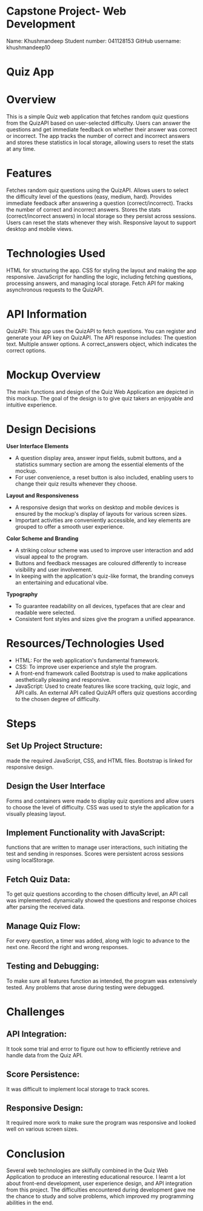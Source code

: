 # Capstone Project- Web Development

Name: Khushmandeep Student number: 041128153 GitHub username: khushmandeep10

# Quiz App

# Overview

This is a simple Quiz web application that fetches random quiz questions from the QuizAPI based on user-selected difficulty. Users can answer the questions and get immediate feedback on whether their answer was correct or incorrect. The app tracks the number of correct and incorrect answers and stores these statistics in local storage, allowing users to reset the stats at any time.

# Features

Fetches random quiz questions using the QuizAPI. Allows users to select the difficulty level of the questions (easy, medium, hard). Provides immediate feedback after answering a question (correct/incorrect). Tracks the number of correct and incorrect answers. Stores the stats (correct/incorrect answers) in local storage so they persist across sessions. Users can reset the stats whenever they wish. Responsive layout to support desktop and mobile views.

# Technologies Used

HTML for structuring the app. CSS for styling the layout and making the app responsive. JavaScript for handling the logic, including fetching questions, processing answers, and managing local storage. Fetch API for making asynchronous requests to the QuizAPI.

# API Information

QuizAPI: This app uses the QuizAPI to fetch questions. You can register and generate your API key on QuizAPI. The API response includes: The question text. Multiple answer options. A correct_answers object, which indicates the correct options.

# Mockup Overview
The main functions and design of the Quiz Web Application are depicted in this mockup. The goal of the design is to give quiz takers an enjoyable and intuitive experience.

# Design Decisions

**User Interface Elements**
   - A question display area, answer input fields, submit buttons, and a statistics summary section are among the essential elements of the mockup.
   - For user convenience, a reset button is also included, enabling users to change their quiz results whenever they choose.

**Layout and Responsiveness**
   - A responsive design that works on desktop and mobile devices is ensured by the mockup's display of layouts for various screen sizes.
   - Important activities are conveniently accessible, and key elements are grouped to offer a smooth user experience.

**Color Scheme and Branding**
   - A striking colour scheme was used to improve user interaction and add visual appeal to the program.
   - Buttons and feedback messages are coloured differently to increase visibility and user involvement.
   - In keeping with the application's quiz-like format, the branding conveys an entertaining and educational vibe.

**Typography**
   - To guarantee readability on all devices, typefaces that are clear and readable were selected.
   - Consistent font styles and sizes give the program a unified appearance.

# Resources/Technologies Used
- HTML: For the web application's fundamental framework.
- CSS: To improve user experience and style the program.
- A front-end framework called Bootstrap is used to make applications aesthetically pleasing and responsive.
- JavaScript: Used to create features like score tracking, quiz logic, and API calls.
An external API called QuizAPI offers quiz questions according to the chosen degree of difficulty.

# Steps

## Set Up Project Structure:
made the required JavaScript, CSS, and HTML files.
Bootstrap is linked for responsive design.

## Design the User Interface
Forms and containers were made to display quiz questions and allow users to choose the level of difficulty.
CSS was used to style the application for a visually pleasing layout.

## Implement Functionality with JavaScript:
functions that are written to manage user interactions, such initiating the test and sending in responses.
Scores were persistent across sessions using localStorage.

## Fetch Quiz Data:
To get quiz questions according to the chosen difficulty level, an API call was implemented.
dynamically showed the questions and response choices after parsing the received data.

## Manage Quiz Flow:
For every question, a timer was added, along with logic to advance to the next one.
Record the right and wrong responses.

## Testing and Debugging:
To make sure all features function as intended, the program was extensively tested.
Any problems that arose during testing were debugged.


# Challenges
## API Integration: 
It took some trial and error to figure out how to efficiently retrieve and handle data from the Quiz API.
## Score Persistence: 
It was difficult to implement local storage to track scores.
## Responsive Design: 
It required more work to make sure the program was responsive and looked well on various screen sizes.

# Conclusion
Several web technologies are skilfully combined in the Quiz Web Application to produce an interesting educational resource. I learnt a lot about front-end development, user experience design, and API integration from this project. The difficulties encountered during development gave me the chance to study and solve problems, which improved my programming abilities in the end.